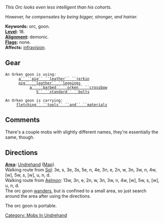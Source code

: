 *This Orc looks even less intelligent than his cohorts.*

*However, he compensates by being bigger, stronger, and hairier.*

**Keywords:** orc, goon.  
**[Level](Level "wikilink"):** 18.  
**[Alignment](Alignment "wikilink"):** demonic.  
**[Flags](:Category:_Mob_Types "wikilink"):** none.  
**Affects:** [infravision](Infravision "wikilink").  

## Gear

`An Orken goon is using:`  
<worn on body>`      `[`a`` ``pig`` ``leather`` ``jerkin`](Pig_Leather_Jerkin "wikilink")  
<worn on legs>`      `[`pig`` ``leather`` ``leggings`](Pig_Leather_Leggings "wikilink")  
<wielded>`           `[`a`` ``barbed`` ``orken`` ``crossbow`](Barbed_Orken_Crossbow "wikilink")  
<held>`              `[`5`` ``standard`` ``bolts`](Standard_Bolts "wikilink")

`An Orken goon is carrying:`  
`     `[`fletching`` ``tools`` ``and`` ``materials`](Fletching_Tools_And_Materials "wikilink")

## Comments

There's a couple mobs with slightly different names, they're essentially
the same, though.

## Directions

**[Area](:Category:_Areas "wikilink"):**
[Undrehand](:Category:_Undrehand "wikilink")
([Map](Undrehand_Map "wikilink")).  
Walking route from [Sol](Sol "wikilink"): 3e, s, 3e, 3s, 5e, n, 4e, 3n,
e, 2n, w, 3n, 3w, n, 4w, \[w\], 5w, s, \[w\], u, n, d.  
Walking route from [Aelmon](Aelmon "wikilink"): 13w, 3n, e, 2n, w, 3n,
3w, n, 4w, \[w\], 5w, s, \[w\], u, n, d.  
The orc goon [wanders](Wandering_Mobs "wikilink"), but is confined to a
small area, so just search around the area after using the directions.

The orc goon is portable.  

[Category: Mobs In Undrehand](Category:_Mobs_In_Undrehand "wikilink")
